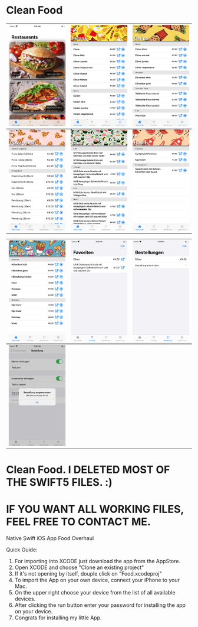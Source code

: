 # Clean Food 

| ![Restaurant](https://github.com/EforestHD/CleanFood/blob/master/Screenshots/Restaurant.png) | ![Mirans](https://github.com/EforestHD/CleanFood/blob/master/Screenshots/Mirans.png) | ![Garips](https://github.com/EforestHD/CleanFood/blob/master/Screenshots/Garips.png) |
| -------- | -------- | -------- |
| ![Pizza](https://github.com/EforestHD/CleanFood/blob/master/Screenshots/Pizza.png)     | ![Chau](https://github.com/EforestHD/CleanFood/blob/master/Screenshots/Chau.png)     | ![Hasch](https://github.com/EforestHD/CleanFood/blob/master/Screenshots/Hasch.png)     | 


| ![Gaumenschmaus](https://github.com/EforestHD/CleanFood/blob/master/Screenshots/Gaumenschmaus.png) | ![Favoriten](https://github.com/EforestHD/CleanFood/blob/master/Screenshots/Favoriten.png) | ![Bestellungen](https://github.com/EforestHD/CleanFood/blob/master/Screenshots/Bestellungen.png) |
| -------- | -------- | -------- |
| ![Bestellung](https://github.com/EforestHD/CleanFood/blob/master/Screenshots/Bestellung.png)  






# Clean Food. I DELETED MOST OF THE SWIFT5 FILES. :) 
# IF YOU WANT ALL WORKING FILES, FEEL FREE TO CONTACT ME.

 Native Swift iOS App Food Overhaul


Quick Guide:
 1. For importing into XCODE just download the app from the AppStore. 
 2. Open XCODE and choose "Clone an existing project"
 3. If it's not opening by itself, douple click on "Food.xcodeproj"
 4. To import the App on your own device, connect your iPhone to your Mac. 
 5. On the upper right choose your device from the list of all available devices. 
 6. After clicking the run button enter your password for installing the app on your device. 
 7. Congrats for installing my little App. 
 
 
 
